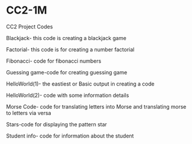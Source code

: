 # CC2-1M
CC2 Project Codes

Blackjack- this code is creating a blackjack game

Factorial- this code is for creating a number factorial

Fibonacci- code for fibonacci numbers

Guessing game-code for creating guessing game

HelloWorld(1)- the eastiest or Basic output in creating a code

HelloWorld(2)- code with some information details

Morse Code- code for translating letters into Morse and translating morse to letters via versa

Stars-code for displaying the pattern star

Student info- code for information about the student
